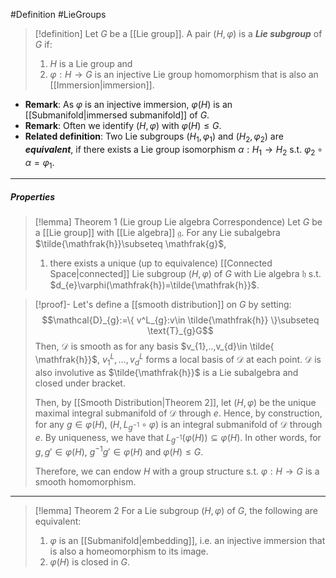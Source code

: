 #Definition #LieGroups 

> [!definition]
> Let $G$ be a [[Lie group]]. A pair $(H,\varphi)$ is a ***Lie subgroup*** of $G$ if:
> 1. $H$ is a Lie group and
> 2. $\varphi:H\to G$ is an injective Lie group homomorphism that is also an [[Immersion|immersion]].
- **Remark**: As $\varphi$ is an injective immersion, $\varphi(H)$ is an [[Submanifold|immersed submanifold]] of $G$. 
- **Remark**: Often we identify $(H,\varphi)$ with $\varphi(H)\leq G$.
- **Related definition**: Two Lie subgroups $(H_{1},\varphi_{1})$ and $(H_{2},\varphi_{2})$ are ***equivalent***, if there exists a Lie group isomorphism $\alpha:H_{1}\to H_{2}$ s.t. $\varphi_{2}\circ\alpha=\varphi_{1}$. 
---
##### Properties
> [!lemma] Theorem 1 (Lie group Lie algebra Correspondence)
> Let $G$ be a [[Lie group]] with [[Lie algebra]] $\mathfrak{g}$. For any Lie subalgebra $\tilde{\mathfrak{h}}\subseteq \mathfrak{g}$, 
> 1. there exists a unique (up to equivalence) [[Connected Space|connected]] Lie subgroup $(H,\varphi)$ of $G$ with Lie algebra $\mathfrak{h}$ s.t. $d_{e}\varphi(\mathfrak{h})=\tilde{\mathfrak{h}}$.

> [!proof]-
> Let's define a [[smooth distribution]] on $G$ by setting: $$\mathcal{D}_{g}:=\{ v^L_{g}:v\in \tilde{\mathfrak{h}} \}\subseteq \text{T}_{g}G$$Then, $\mathcal{D}$ is smooth as for any basis $v_{1},..,v_{d}\in \tilde{ \mathfrak{h}}$, $v_{1}^L,\dots,v_{d}^L$ forms a local basis of $\mathcal{D}$ at each point. $\mathcal{D}$ is also involutive as $\tilde{\mathfrak{h}}$ is a Lie subalgebra and closed under bracket.
> 
> Then, by [[Smooth Distribution|Theorem 2]], let $(H,\varphi)$ be the unique maximal integral submanifold of $\mathcal{D}$ through $e$. Hence, by construction, for any $g\in \varphi(H)$, $(H,L_{g^{-1}}\circ\varphi)$ is an integral submanifold of $\mathcal{D}$ through $e$. By uniqueness, we have that $L_{g^{-1}}(\varphi(H))\subseteq\varphi(H)$. In other words, for $g,g'\in \varphi(H)$, $g^{-1}g'\in \varphi(H)$ and $\varphi(H)\leq G$.
> 
> Therefore, we can endow $H$ with a group structure s.t. $\varphi:H\to G$ is a smooth homomorphism.
---
> [!lemma] Theorem 2
> For a Lie subgroup $(H,\varphi)$ of $G$, the following are equivalent:
> 1. $\varphi$ is an [[Submanifold|embedding]], i.e. an injective immersion that is also a homeomorphism to its image.
> 2. $\varphi(H)$ is closed in $G$.